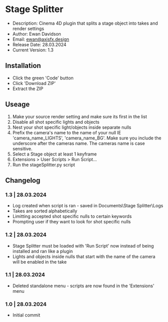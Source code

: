 # Stage Splitter

* Description: Cinema 4D plugin that splits a stage object into takes and render settings
* Author: Ewan Davidson
* Email: ewan@axisfx.design
* Release Date: 28.03.2024
* Current Version: 1.3

## Installation

* Click the green 'Code' button
* Click 'Download ZIP'
* Extract the ZIP

## Useage

1. Make your source render setting and make sure its first in the list
2. Disable all shot specific lights and objects
3. Nest your shot specific light/objects inside separate nulls
4. Prefix the camera's name to the name of your null IE 'camera_name_LIGHTS', 'camera_name_BG'. Make sure you include the underscore after the cameras name. The cameras name is case sensitive.
5. Select a Stage object at least 1 keyframe
6. Extensions > User Scripts > Run Script...
7. Run the stageSplitter.py script

## Changelog

### 1.3  |  28.03.2024

* Log created when script is ran - saved in Documents\Stage Splitter\Logs
* Takes are sorted alphabetically
* Limitting accepted shot specific nulls to certain keywords
* Prompting user if they want to look for shot specific nulls

### 1.2  |  28.03.2024

* Stage Splitter must be loaded with 'Run Script' now instead of being installed and ran like a plugin
* Lights and objects inside nulls that start with the name of the camera will be enabled in the take

### 1.1  |  28.03.2024

* Deleted standalone menu - scripts are now found in the 'Extensions' menu

### 1.0  |  28.03.2024

* Initial commit